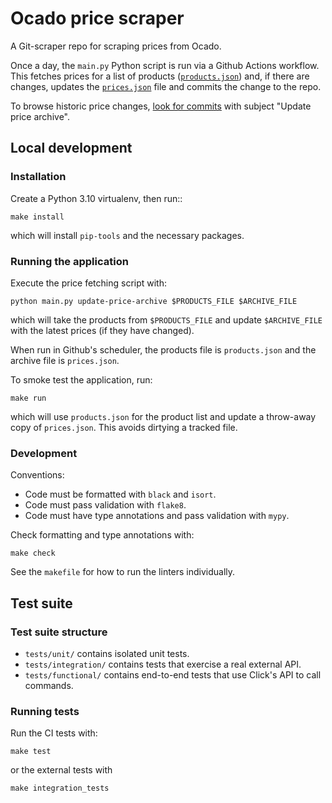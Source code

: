 # Ocado price scraper

A Git-scraper repo for scraping prices from Ocado.

Once a day, the `main.py` Python script is run via a Github Actions workflow.
This fetches prices for a list of products ([`products.json`][products_file])
and, if there are changes, updates the [`prices.json`][prices_file] file and
commits the change to the repo.

[products_file]:
  https://github.com/codeinthehole/food-scraper/blob/master/products.json
[prices_file]:
  https://github.com/codeinthehole/food-scraper/blob/master/prices.json

To browse historic price changes, [look for commits][commits_list] with subject
"Update price archive".

[commits_list]: https://github.com/codeinthehole/food-scraper/commits/master

## Local development

### Installation

Create a Python 3.10 virtualenv, then run::

    make install

which will install `pip-tools` and the necessary packages.

### Running the application

Execute the price fetching script with:

    python main.py update-price-archive $PRODUCTS_FILE $ARCHIVE_FILE

which will take the products from `$PRODUCTS_FILE` and update `$ARCHIVE_FILE`
with the latest prices (if they have changed).

When run in Github's scheduler, the products file is `products.json` and the
archive file is `prices.json`.

To smoke test the application, run:

    make run

which will use `products.json` for the product list and update a throw-away copy
of `prices.json`. This avoids dirtying a tracked file.

### Development

Conventions:

- Code must be formatted with `black` and `isort`.
- Code must pass validation with `flake8`.
- Code must have type annotations and pass validation with `mypy`.

Check formatting and type annotations with:

    make check

See the `makefile` for how to run the linters individually.

## Test suite

### Test suite structure

- `tests/unit/` contains isolated unit tests.
- `tests/integration/` contains tests that exercise a real external API.
- `tests/functional/` contains end-to-end tests that use Click's API to call
  commands.

### Running tests

Run the CI tests with:

    make test

or the external tests with

    make integration_tests
